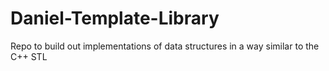 # Daniel-Template-Library
Repo to build out implementations of data structures in a way similar to the C++ STL
